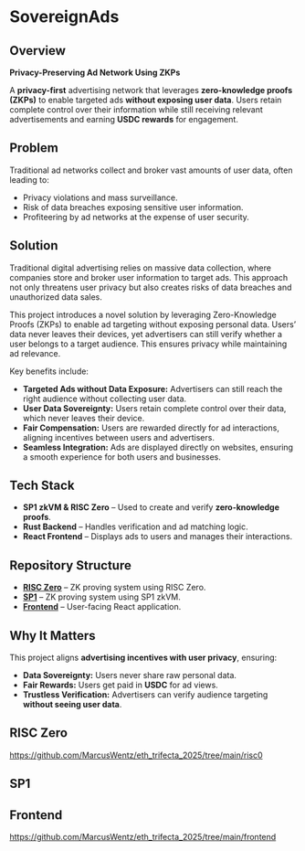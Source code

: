 # SovereignAds

## Overview
**Privacy-Preserving Ad Network Using ZKPs**

A **privacy-first** advertising network that leverages **zero-knowledge proofs (ZKPs)** to enable targeted ads **without exposing user data**. Users retain complete control over their information while still receiving relevant advertisements and earning **USDC rewards** for engagement.

## Problem
Traditional ad networks collect and broker vast amounts of user data, often leading to:
- Privacy violations and mass surveillance.
- Risk of data breaches exposing sensitive user information.
- Profiteering by ad networks at the expense of user security.

## Solution
Traditional digital advertising relies on massive data collection, where companies store and broker user information to target ads. This approach not only threatens user privacy but also creates risks of data breaches and unauthorized data sales.

This project introduces a novel solution by leveraging Zero-Knowledge Proofs (ZKPs) to enable ad targeting without exposing personal data. Users’ data never leaves their devices, yet advertisers can still verify whether a user belongs to a target audience. This ensures privacy while maintaining ad relevance.

Key benefits include:
- **Targeted Ads without Data Exposure:** Advertisers can still reach the right audience without collecting user data.
- **User Data Sovereignty:** Users retain complete control over their data, which never leaves their device.
- **Fair Compensation:** Users are rewarded directly for ad interactions, aligning incentives between users and advertisers.
- **Seamless Integration:** Ads are displayed directly on websites, ensuring a smooth experience for both users and businesses.


## Tech Stack
- **SP1 zkVM & RISC Zero** – Used to create and verify **zero-knowledge proofs**.
- **Rust Backend** – Handles verification and ad matching logic.
- **React Frontend** – Displays ads to users and manages their interactions.


## Repository Structure
- **[RISC Zero](https://github.com/MarcusWentz/eth_trifecta_2025/tree/main/risc0)** – ZK proving system using RISC Zero.
- **[SP1](https://github.com/MarcusWentz/eth_trifecta_2025/tree/main/sp1)** – ZK proving system using SP1 zkVM.
- **[Frontend](https://github.com/MarcusWentz/eth_trifecta_2025/tree/main/frontend)** – User-facing React application.

## Why It Matters
This project aligns **advertising incentives with user privacy**, ensuring:
- **Data Sovereignty:** Users never share raw personal data.
- **Fair Rewards:** Users get paid in **USDC** for ad views.
- **Trustless Verification:** Advertisers can verify audience targeting **without seeing user data**.


## RISC Zero

https://github.com/MarcusWentz/eth_trifecta_2025/tree/main/risc0

## SP1



## Frontend

https://github.com/MarcusWentz/eth_trifecta_2025/tree/main/frontend
